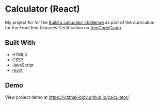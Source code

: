 # Calculator (React)

My project for for the [Build a calculator challenge](https://www.freecodecamp.org/learn/front-end-libraries/front-end-libraries-projects/build-a-javascript-calculator) as part of the curriculum for the Front End Libraries Certification on [freeCodeCamp](https://www.freecodecamp.org/). 



## Built With
- HTML5
- CSS3
- JavaScript
- [react](https://reactjs.org/)

## Demo
View project demo at https://yitzhak-bloy.github.io/calculator/.
